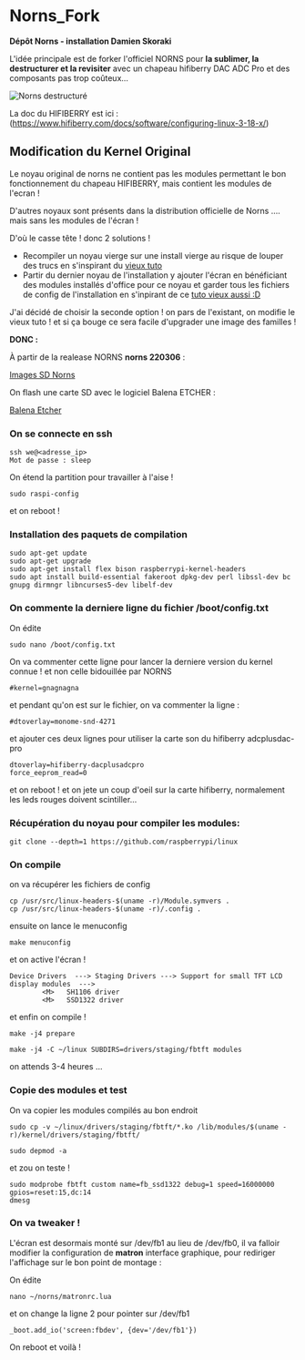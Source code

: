 # Norns_Fork
**Dépôt Norns - installation Damien Skoraki**

L'idée principale est de forker l'officiel NORNS pour **la sublimer, la destructurer et la revisiter** avec un chapeau hifiberry DAC ADC Pro et des composants pas trop coûteux...

![Norns destructuré](https://github.com/julienrat/Norns_Fork/blob/main/images/norns_poc.jpg)

La doc du HIFIBERRY est ici : (https://www.hifiberry.com/docs/software/configuring-linux-3-18-x/)

## Modification du Kernel Original
Le noyau original  de norns ne contient pas les modules permettant le bon fonctionnement du chapeau HIFIBERRY, mais contient les modules de l'ecran !

D'autres noyaux sont présents dans la distribution officielle de Norns .... mais sans les modules de l'écran !

D'où le casse tête ! donc 2 solutions !

- Recompiler un noyau vierge sur une install vierge au risque de louper des trucs en s'inspirant du [vieux tuto](https://github.com/okyeron/norns-image/wiki/1.-Norns-2.0-Full-Build-on-RasPi)
- Partir du  dernier noyau de l'installation y ajouter l'écran en bénéficiant des modules installés d'office pour ce noyau et garder tous les fichiers de config de l'installation en s'inpirant de ce [tuto vieux aussi :D](https://github.com/okyeron/norns-image/wiki/Reference:--Compile-OLED-display-drivers)

J'ai décidé de choisir la seconde option ! on pars de l'existant, on modifie le vieux tuto ! et si ça bouge ce sera facile d'upgrader une image des familles !

**DONC :**

À partir de la realease NORNS **norns 220306**  :

[Images SD Norns](https://github.com/monome/norns-image/releases)

On flash une carte SD avec le logiciel Balena ETCHER : 

[Balena Etcher](https://www.balena.io/etcher/)

### On se connecte en ssh
```
ssh we@<adresse_ip>
Mot de passe : sleep
```
On étend la partition pour travailler à l'aise !
```
sudo raspi-config
```
et on reboot !

### Installation des paquets de compilation 
```
sudo apt-get update
sudo apt-get upgrade
sudo apt-get install flex bison raspberrypi-kernel-headers
sudo apt install build-essential fakeroot dpkg-dev perl libssl-dev bc gnupg dirmngr libncurses5-dev libelf-dev 
```
### On commente la derniere ligne du fichier /boot/config.txt

On édite

```
sudo nano /boot/config.txt
```
On va commenter cette ligne pour lancer la derniere version du kernel connue ! et non celle bidouillée par NORNS

```
#kernel=gnagnagna
```
et pendant qu'on est sur le fichier, on va commenter la ligne :
```
#dtoverlay=monome-snd-4271
```
et ajouter ces deux lignes pour utiliser la carte son du hifiberry adcplusdac-pro
```
dtoverlay=hifiberry-dacplusadcpro
force_eeprom_read=0
```
et on reboot ! et on jete un coup d'oeil sur la carte hifiberry, normalement les leds rouges doivent scintiller...

### Récupération du noyau pour compiler les modules:

```
git clone --depth=1 https://github.com/raspberrypi/linux
```



### On compile
on va récupérer les fichiers de config
```
cp /usr/src/linux-headers-$(uname -r)/Module.symvers .
cp /usr/src/linux-headers-$(uname -r)/.config .
```
ensuite on lance le menuconfig
```
make menuconfig
```
et on active l'écran !

```
Device Drivers  ---> Staging Drivers ---> Support for small TFT LCD display modules  --->
        <M>   SH1106 driver
        <M>   SSD1322 driver
```
et enfin on compile !
```
make -j4 prepare

make -j4 -C ~/linux SUBDIRS=drivers/staging/fbtft modules

```
on attends 3-4 heures ...

### Copie des modules et test
On va copier les modules compilés au bon endroit
```
sudo cp -v ~/linux/drivers/staging/fbtft/*.ko /lib/modules/$(uname -r)/kernel/drivers/staging/fbtft/

sudo depmod -a
```
et zou on teste !
```
sudo modprobe fbtft custom name=fb_ssd1322 debug=1 speed=16000000 gpios=reset:15,dc:14
dmesg
```

### On va tweaker !
L'écran est desormais monté sur /dev/fb1 au lieu de /dev/fb0, il va falloir modifier la configuration de **matron** interface graphique, pour rediriger l'affichage sur le bon point de montage :

On édite

```
nano ~/norns/matronrc.lua
```
et on change la ligne 2 pour pointer sur /dev/fb1

```
_boot.add_io('screen:fbdev', {dev='/dev/fb1'})
```
On reboot et voilà !

